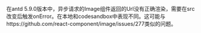 在antd 5.9.0版本中，异步请求的Image组件返回的Url没有正确渲染，需要在src改变后触发onError。在本地和codesandbox中表现不同。这可能与https://github.com/react-component/image/issues/277类似的问题。
